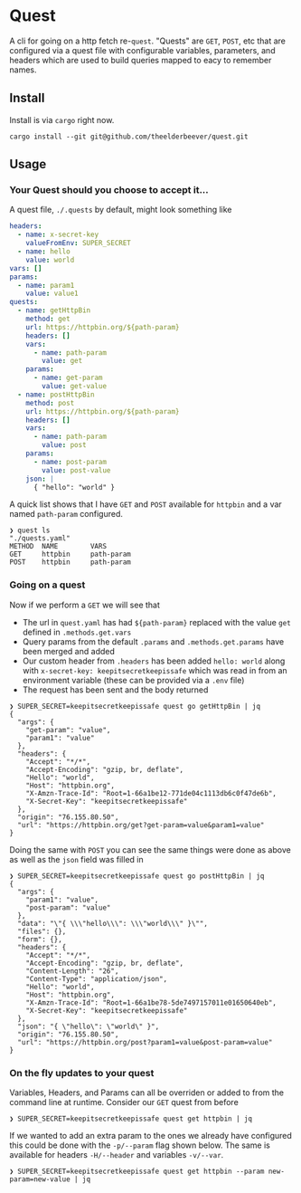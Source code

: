 # Quest

A cli for going on a http fetch re-`quest`. "Quests" are `GET`, `POST`, etc that are configured via a quest file with configurable variables, parameters, and headers which are used to build queries mapped to eacy to remember names.

## Install

Install is via `cargo` right now.

```
cargo install --git git@github.com/theelderbeever/quest.git
```

## Usage


### Your Quest should you choose to accept it...

A quest file, `./.quests` by default, might look something like

```yaml
headers:
  - name: x-secret-key
    valueFromEnv: SUPER_SECRET
  - name: hello
    value: world
vars: []
params:
  - name: param1
    value: value1
quests:
  - name: getHttpBin
    method: get
    url: https://httpbin.org/${path-param}
    headers: []
    vars:
      - name: path-param
        value: get
    params:
      - name: get-param
        value: get-value
  - name: postHttpBin
    method: post
    url: https://httpbin.org/${path-param}
    headers: []
    vars:
      - name: path-param
        value: post
    params:
      - name: post-param
        value: post-value
    json: |
      { "hello": "world" }

```

A quick list shows that I have `GET` and `POST` available for `httpbin` and a var named `path-param` configured.

```
❯ quest ls
"./quests.yaml"
METHOD  NAME        VARS
GET     httpbin     path-param
POST    httpbin     path-param
```

### Going on a quest

Now if we perform a `GET` we will see that
- The url in `quest.yaml` has had `${path-param}` replaced with the value `get` defined in `.methods.get.vars`
- Query params from the default `.params` and `.methods.get.params` have been merged and added
- Our custom header from `.headers` has been added `hello: world` along with `x-secret-key: keepitsecretkeepissafe` which was read in from an environment variable (these can be provided via a `.env` file)
- The request has been sent and the body returned

```
❯ SUPER_SECRET=keepitsecretkeepissafe quest go getHttpBin | jq
{
  "args": {
    "get-param": "value",
    "param1": "value"
  },
  "headers": {
    "Accept": "*/*",
    "Accept-Encoding": "gzip, br, deflate",
    "Hello": "world",
    "Host": "httpbin.org",
    "X-Amzn-Trace-Id": "Root=1-66a1be12-771de04c1113db6c0f47de6b",
    "X-Secret-Key": "keepitsecretkeepissafe"
  },
  "origin": "76.155.80.50",
  "url": "https://httpbin.org/get?get-param=value&param1=value"
}
```

Doing the same with `POST` you can see the same things were done as above as well as the `json` field was filled in

```
❯ SUPER_SECRET=keepitsecretkeepissafe quest go postHttpBin | jq
{
  "args": {
    "param1": "value",
    "post-param": "value"
  },
  "data": "\"{ \\\"hello\\\": \\\"world\\\" }\"",
  "files": {},
  "form": {},
  "headers": {
    "Accept": "*/*",
    "Accept-Encoding": "gzip, br, deflate",
    "Content-Length": "26",
    "Content-Type": "application/json",
    "Hello": "world",
    "Host": "httpbin.org",
    "X-Amzn-Trace-Id": "Root=1-66a1be78-5de7497157011e01650640eb",
    "X-Secret-Key": "keepitsecretkeepissafe"
  },
  "json": "{ \"hello\": \"world\" }",
  "origin": "76.155.80.50",
  "url": "https://httpbin.org/post?param1=value&post-param=value"
}
```

### On the fly updates to your quest

Variables, Headers, and Params can all be overriden or added to from the command line at runtime. Consider our `GET` quest from before

```
❯ SUPER_SECRET=keepitsecretkeepissafe quest get httpbin | jq
```

If we wanted to add an extra param to the ones we already have configured this could be done with the `-p/--param` flag shown below. The same is available for headers `-H/--header` and variables `-v/--var`.

```
❯ SUPER_SECRET=keepitsecretkeepissafe quest get httpbin --param new-param=new-value | jq
```
